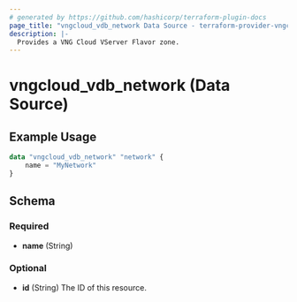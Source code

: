 ```yaml
---
# generated by https://github.com/hashicorp/terraform-plugin-docs
page_title: "vngcloud_vdb_network Data Source - terraform-provider-vngcloud"
description: |-
  Provides a VNG Cloud VServer Flavor zone.
---
```


# vngcloud_vdb_network (Data Source)



## Example Usage

```terraform
data "vngcloud_vdb_network" "network" {
    name = "MyNetwork"
}
```

<!-- schema generated by tfplugindocs -->
## Schema

### Required

- **name** (String)

### Optional

- **id** (String) The ID of this resource.




